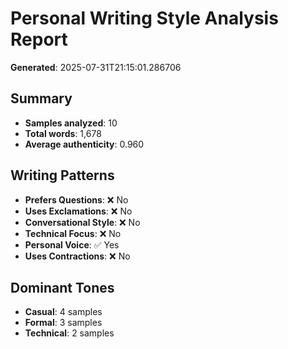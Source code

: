 # Personal Writing Style Analysis Report

**Generated**: 2025-07-31T21:15:01.286706

## Summary
- **Samples analyzed**: 10
- **Total words**: 1,678
- **Average authenticity**: 0.960

## Writing Patterns
- **Prefers Questions**: ❌ No
- **Uses Exclamations**: ❌ No
- **Conversational Style**: ❌ No
- **Technical Focus**: ❌ No
- **Personal Voice**: ✅ Yes
- **Uses Contractions**: ❌ No

## Dominant Tones
- **Casual**: 4 samples
- **Formal**: 3 samples
- **Technical**: 2 samples

